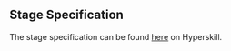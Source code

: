 ## Stage Specification

The stage specification can be found [here](https://hyperskill.org/projects/120/stages/649/implement) on Hyperskill.